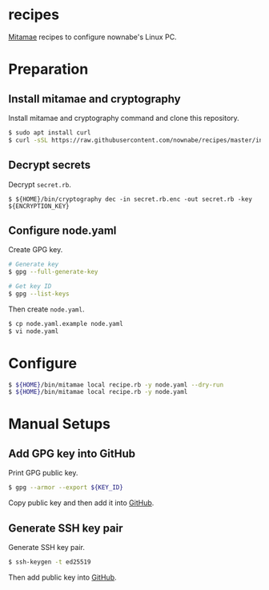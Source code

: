recipes
=======

[Mitamae](https://github.com/itamae-kitchen/mitamae) recipes to configure nownabe's Linux PC.

# Preparation

## Install mitamae and cryptography

Install mitamae and cryptography command and clone this repository.

```bash
$ sudo apt install curl
$ curl -sSL https://raw.githubusercontent.com/nownabe/recipes/master/init.sh | bash
```

## Decrypt secrets

Decrypt `secret.rb`.

```
$ ${HOME}/bin/cryptography dec -in secret.rb.enc -out secret.rb -key ${ENCRYPTION_KEY}
```

## Configure node.yaml

Create GPG key.

```bash
# Generate key
$ gpg --full-generate-key

# Get key ID
$ gpg --list-keys
```

Then create `node.yaml`.

```bash
$ cp node.yaml.example node.yaml
$ vi node.yaml
```

# Configure

```bash
$ ${HOME}/bin/mitamae local recipe.rb -y node.yaml --dry-run
$ ${HOME}/bin/mitamae local recipe.rb -y node.yaml
```

# Manual Setups

## Add GPG key into GitHub

Print GPG public key.

```bash
$ gpg --armor --export ${KEY_ID}
```

Copy public key and then add it into [GitHub](https://github.com/settings/keys).

## Generate SSH key pair

Generate SSH key pair.

```bash
$ ssh-keygen -t ed25519
```

Then add public key into [GitHub](https://github.com/settings/keys).

